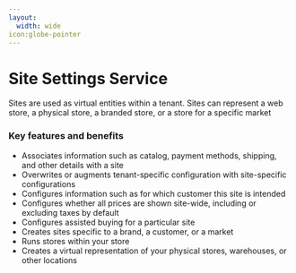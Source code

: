```yaml
---
layout:
  width: wide
icon:globe-pointer
---
```


# Site Settings Service

Sites are used as virtual entities within a tenant. Sites can represent a web store, a physical store, a branded store, or a store for a specific market

### Key features and benefits

* Associates information such as catalog, payment methods, shipping, and other details with a site
* Overwrites or augments tenant-specific configuration with site-specific configurations
* Configures information such as for which customer this site is intended
* Configures whether all prices are shown site-wide, including or excluding taxes by default
* Configures assisted buying for a particular site
* Creates sites specific to a brand, a customer, or a market
* Runs stores within your store
* Creates a virtual representation of your physical stores, warehouses, or other locations

